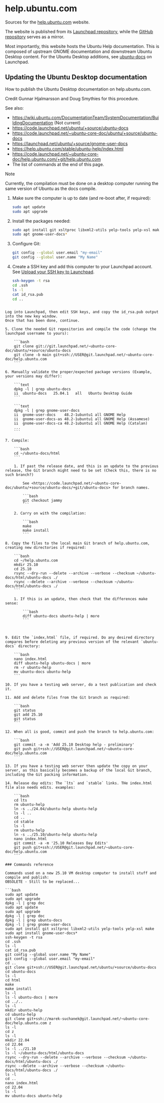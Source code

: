 # help.ubuntu.com

Sources for the [help.ubuntu.com](https://help.ubuntu.com/) website.

The website is published from its [Launchpad repository](https://launchpad.net/help.ubuntu.com), while the [GitHub repository](https://github.com/canonical/help.ubuntu.com) serves as a mirror.

Most importantly, this website hosts the Ubuntu Help documentation. This is composed of upstream GNOME documentation and downstream Ubuntu Desktop content. For the Ubuntu Desktop additions, see [ubuntu-docs](https://launchpad.net/ubuntu/+source/ubuntu-docs) on Launchpad.

## Updating the Ubuntu Desktop documentation

How to publish the Ubuntu Desktop documentation on help.ubuntu.com.

Credit Gunnar Hjalmarsson and Doug Smythies for this procedure.

See also:

* <https://wiki.ubuntu.com/DocumentationTeam/SystemDocumentation/BuildingDocumentation> (Not current)
* <https://code.launchpad.net/ubuntu/+source/ubuntu-docs>
* <https://code.launchpad.net/~ubuntu-core-doc/ubuntu/+source/ubuntu-docs>
* <https://launchpad.net/ubuntu/+source/gnome-user-docs>
* <https://help.ubuntu.com/stable/ubuntu-help/index.html>
* <https://code.launchpad.net/~ubuntu-core-doc/help.ubuntu.com/+git/help.ubuntu.com>
* The list of commands at the end of this page.

> [!NOTE]
> Currently, the compilation must be done on a desktop computer running the same version of Ubuntu as the docs compile.

1. Make sure the computer is up to date (and re-boot after, if required):

    ```bash
    sudo apt update
    sudo apt upgrade
    ```

2. Install the packages needed:

    ```bash
    sudo apt install git xsltproc libxml2-utils yelp-tools yelp-xsl make
    sudo apt gnome-user-docs*
    ```

3. Configure Git:

    ```bash
    git config --global user.email "my-email"
    git config --global user.name "My Name"
    ```

4. Create a SSH key and add this computer to your Launchpad account. See [Upload your SSH key to Launchpad](https://wiki.ubuntu.com/DocumentationTeam/SystemDocumentation/Repository#DocumentationTeam.2FSystemDocumentation.2FBzrCommon.Upload_your_SSH_key_to_Launchpad).
 
    ```bash
    ssh-keygen -t rsa
    cd .ssh
    ls -l
    cat id_rsa.pub
    cd ..
```

Log into Launchpad, then edit SSH keys, and copy the id_rsa.pub output into the new key window.
Once that has been done, continue.

5. Clone the needed Git repositories and compile the code (change the launchpad username to yours):

    ```bash
    git clone git://git.launchpad.net/~ubuntu-core-doc/ubuntu/+source/ubuntu-docs
    git clone -b main git+ssh://USER@git.launchpad.net/~ubuntu-core-doc/help.ubuntu.com
    ```

6. Manually validate the proper/expected package versions (Example, your versions may differ):

    ```text
    dpkg -l | grep ubuntu-docs
    ii  ubuntu-docs   25.04.1   all   Ubuntu Desktop Guide
    ```

    ```text
    dpkg -l | grep gnome-user-docs
    ii  gnome-user-docs    48.2-1ubuntu1 all GNOME Help
    ii  gnome-user-docs-as 48.2-1ubuntu1 all GNOME Help (Assamese)
    ii  gnome-user-docs-ca 48.2-1ubuntu1 all GNOME Help (Catalan)
    ...
    ```

7. Compile:

    ```bash
    cd ~/ubuntu-docs/html
    ```

    1. If past the release date, and this is an update to the previous release, the Git branch might need to be set (Check this, there is no such branch?)

        See <https://code.launchpad.net/~ubuntu-core-doc/ubuntu/+source/ubuntu-docs/+git/ubuntu-docs> for branch names.

        ```bash
        git checkout jammy
        ```

    2. Carry on with the compilation:

        ```bash
        make
        make install
        ```

8. Copy the files to the local main Git branch of help.ubuntu.com, creating new directories if required:

    ```bash
    cd ~/help.ubuntu.com
    mkdir 25.10
    cd 25.10
    rsync --dry-run --delete --archive --verbose --checksum ~/ubuntu-docs/html/ubuntu-docs ./
    rsync --delete --archive --verbose --checksum ~/ubuntu-docs/html/ubuntu-docs ./
    ```

    1. If this is an update, then check that the differences make sense:

        ```bash
        diff ubuntu-docs ubuntu-help | more
        ```



9. Edit the `index.html` file, if required. Do any desired directory compares before deleting any previous version of the relevant `ubuntu-docs` directory:

    ```bash
    nano index.html
    diff ubuntu-help ubuntu-docs | more
    rm -r ubuntu-help
    mv ubuntu-docs ubuntu-help
    ```

10. If you have a testing web server, do a test publication and check it.

11. Add and delete files from the Git branch as required:

    ```bash
    git status
    git add 25.10
    git status
    ```

12. When all is good, commit and push the branch to help.ubuntu.com:

    ```bash
    git commit -a -m 'Add 25.10 Desktop help - preliminary'
    git push git+ssh://USER@git.launchpad.net/~ubuntu-core-doc/help.ubuntu.com
    ```

13. If you have a testing web server then update the copy on your server, as this basically becomes a backup of the local Git branch, including the Git packing information.

14. Release day edits: The `lts` and `stable` links. THe index.html file also needs edits. examples:

    ```bash
    cd lts
    rm ubuntu-help
    ln -s ../24.04/ubuntu-help ubuntu-help
    ls -l ..
    cd ..
    cd stable
    ls -l
    rm ubuntu-help
    ln -s ../25.10/ubuntu-help ubuntu-help
    nano index.html
    git commit -a -m '25.10 Releases Day Edits'
    git push git+ssh://USER@git.launchpad.net/~ubuntu-core-doc/help.ubuntu.com
    ```

### Commands reference

Commands used on a new 25.10 VM desktop computer to install stuff and compile and publish:
OBSOLETE - Still to be replaced...

```bash
sudo apt update
sudo apt upgrade
dpkg -l | grep doc
sudo apt update
sudo apt upgrade
dpkg -l | grep doc
dpkg -l | grep ubuntu-docs
dpkg -l | grep gnome-user-docs
sudo apt install git xsltproc libxml2-utils yelp-tools yelp-xsl make
sudo apt install gnome-user-docs*
ssh-keygen -t rsa
cd .ssh
ls -l
cat id_rsa.pub
git config --global user.name "My Name"
git config --global user.email "my-email"
cd ..
git clone git+ssh://USER@git.launchpad.net/ubuntu/+source/ubuntu-docs
cd ubuntu-docs
ls -l
cd html
make
make install
ls -l
ls -l ubuntu-docs | more
cd ../..
ls -l
mkdir ubuntu-help
cd ubuntu-help
git clone git+ssh://marek-suchanek@git.launchpad.net/~ubuntu-core-doc/help.ubuntu.com z
ls -l
cd z
ls -l
mkdir 22.04
cd 22.04
ls -l ../21.10
ls -l ~/ubuntu-docs/html/ubuntu-docs
rsync --dry-run --delete --archive --verbose --checksum ~/ubuntu-docs/html/ubuntu-docs ./
rsync --delete --archive --verbose --checksum ~/ubuntu-docs/html/ubuntu-docs ./
ls -l
cd ..
nano index.html
cd 22.04
ls -l
mv ubuntu-docs ubuntu-help
```

